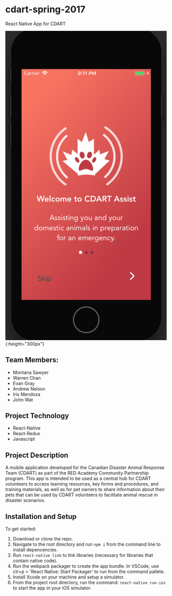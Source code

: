# cdart-spring-2017
React Native App for CDART

![App Screenshot](js/assets/images/app_screenshot.png "Cdart App Onboarding Screen"){:height="300px"}

## Team Members:
- Montana Sawyer
- Warren Chan
- Evan Gray
- Andrew Nelson
- Iris Mendoza
- John Wat

## Project Technology
- React-Native
- React-Redux
- Javascript

## Project Description
A mobile application developed for the Canadian Disaster Animal Response Team (CDART) as part of the RED Academy Community Partnership program.
This app is intended to be used as a central hub for CDART volunteers to access learning resources, key forms and procedures, and training materials,
as well as for pet owners to share information about their pets that can be used by CDART volunteers to facilitate animal rescue in disaster scenarios.

## Installation and Setup
To get started:

1. Download or clone the repo.
2. Navigate to the root directory and run ```npm i``` from the command line to install depencencies.
3. Run ```react-native link``` to link libraries (necessary for libraries that contain native code).
4. Run the webpack packager to create the app bundle. In VSCode, use ctr+p > 'React Native: Start Packager' to run from the command pallete.
5. Install Xcode on your machine and setup a simulator.
6. From the project root directory, run the command: ```react-native run-ios``` to start the app in your iOS simulator.
